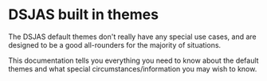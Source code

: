 # DSJAS built in themes

The DSJAS default themes don't really have any special use cases, and are designed to be a good all-rounders for the majority of situations.

This documentation tells you everything you need to know about the default themes and what special circumstances/information you may wish to know.